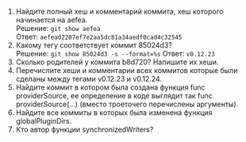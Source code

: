 1. Найдите полный хеш и комментарий коммита, хеш которого начинается на aefea.  
Решение: `git show aefea`  
Ответ: `aefead2207ef7e2aa5dc81a34aedf0cad4c32545`  
2. Какому тегу соответствует коммит 85024d3?  
Решение: `git show 85024d3 -s --format=%s`
Ответ: `v0.12.23`
3. Сколько родителей у коммита b8d720? Напишите их хеши.
4. Перечислите хеши и комментарии всех коммитов которые были сделаны между тегами v0.12.23 и v0.12.24.
5. Найдите коммит в котором была создана функция func providerSource, ее определение в коде выглядит так func providerSource(...) (вместо троеточего перечислены аргументы).
6. Найдите все коммиты в которых была изменена функция globalPluginDirs.
7. Кто автор функции synchronizedWriters?

